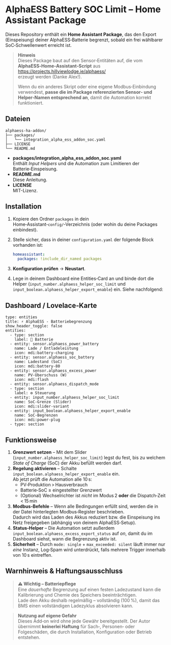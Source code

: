 # AlphaESS Battery SOC Limit – Home Assistant Package

Dieses Repository enthält ein **Home Assistant Package**, das den Export (Einspeisung)
deiner AlphaESS‑Batterie begrenzt, sobald ein frei wählbarer SoC‑Schwellenwert
erreicht ist.
> **Hinweis**  
> Dieses Package baut auf den Sensor‑Entitäten auf, die vom
> **AlphaESS‑Home‑Assistant‑Script** aus  
> <https://projects.hillviewlodge.ie/alphaess/>  
> erzeugt werden (Danke Alex!).
>
> Wenn du ein anderes Skript oder eine eigene Modbus‑Einbindung verwendest,
> **passe die im Package referenzierten Sensor‑ und Helper‑Namen entsprechend an**,
> damit die Automation korrekt funktioniert.

## Dateien

```
alphaess-ha-addon/
├── packages/
│   └── integration_alpha_ess_addon_soc.yaml
├── LICENSE
└── README.md
```

- **packages/integration_alpha_ess_addon_soc.yaml**  
  Enthält *Input Helpers* und die Automation zum Limitieren der Batterie‑Einspeisung.
- **README.md**  
  Diese Anleitung.
- **LICENSE**  
  MIT-Lizenz.

## Installation

1. Kopiere den Ordner `packages` in dein Home‑Assistant‑`config/`‑Verzeichnis (oder
   wohin du deine Packages einbindest).
2. Stelle sicher, dass in deiner `configuration.yaml` der folgende Block vorhanden ist:

   ```yaml
   homeassistant:
     packages: !include_dir_named packages
   ```

3. **Konfiguration prüfen** → **Neustart**.
4. Lege in deinem Dashboard eine Entities‑Card an und binde dort die Helper
   (`input_number.alphaess_helper_soc_limit` und
   `input_boolean.alphaess_helper_export_enable`) ein. Siehe nachfolgend:

## Dashboard / Lovelace‑Karte

```
type: entities
title: ⚡️ AlphaESS - Batteriebegrenzung
show_header_toggle: false
entities:
  - type: section
    label: 🔋 Batterie
  - entity: sensor.alphaess_power_battery
    name: Lade / Entlade­leistung
    icon: mdi:battery-charging
  - entity: sensor.alphaess_soc_battery
    name: Ladestand (SoC)
    icon: mdi:battery-80
  - entity: sensor.alphaess_excess_power
    name: PV-Überschuss (W)
    icon: mdi:flash
  - entity: sensor.alphaess_dispatch_mode
  - type: section
    label: ⚙️ Steuerung
  - entity: input_number.alphaess_helper_soc_limit
    name: SoC-Grenze (Slider)
    icon: mdi:slider-variant
  - entity: input_boolean.alphaess_helper_export_enable
    name: SoC-Begrenzen
    icon: mdi:power-plug
  - type: section
```


## Funktionsweise

1. **Grenzwert setzen** – Mit dem Slider (`input_number.alphaess_helper_soc_limit`) legst du fest, bis zu welchem *State of Charge* (SoC) der Akku befüllt werden darf.
2. **Regelung aktivieren** – Schalte `input_boolean.alphaess_helper_export_enable` ein.  
   Ab jetzt prüft die Automation alle&nbsp;10 s:
   - PV‑Produktion > Hausverbrauch  
   - Batterie‑SoC ≥ eingestellter Grenzwert  
   - (Optional) Wechselrichter ist *nicht* im Modus 2 **oder** die Dispatch‑Zeit < 15 min
3. **Modbus‑Befehle** – Wenn alle Bedingungen erfüllt sind, werden die in der Datei hinterlegten Modbus‑Register beschrieben.  
   Dadurch wird das Laden des Akkus reduziert bzw. die Einspeisung ins Netz freigegeben (abhängig von deinem AlphaESS‑Setup).
4. **Status‑Helper** – Die Automation setzt außerdem `input_boolean.alphaess_excess_export_status` auf *on*, damit du im Dashboard siehst, wann die Begrenzung aktiv ist.
5. **Sicherheit** – Durch `mode: single` + `max_exceeded: silent` läuft immer nur *eine* Instanz, Log‑Spam wird unterdrückt, falls mehrere Trigger innerhalb von 10 s eintreffen.

## Warnhinweis & Haftungsausschluss

> **⚠️ Wichtig – Batteriepﬂege**  
> Eine *dauerhafte* Begrenzung auf einen festen Ladezustand kann die Kalibrierung und Chemie des Speichers beeinträchtigen.  
> Lade den Akku deshalb regelmäßig – vollständig (100 %), damit das BMS einen vollständigen Ladezyklus absolvieren kann.

> **Nutzung auf eigene Gefahr**  
> Dieses Add‑on wird ohne jede Gewähr bereitgestellt. Der Autor übernimmt **keinerlei Haftung** für Sach‑, Personen‑ oder Folgeschäden, die durch Installation, Konfiguration oder Betrieb entstehen.
